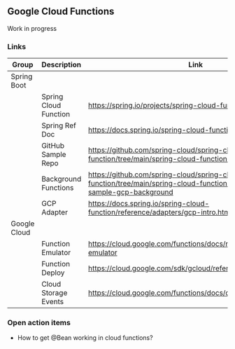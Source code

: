 ## Google Cloud Functions
Work in progress  

### Links
| Group        | Description           | Link                                                                                                                         |
|--------------|-----------------------|------------------------------------------------------------------------------------------------------------------------------|
| Spring Boot  |                       |                                                                                                                              |
|              | Spring Cloud Function | https://spring.io/projects/spring-cloud-function                                                                             |
|              | Spring Ref Doc        | https://docs.spring.io/spring-cloud-function/reference/                                                                      |
|              | GitHub Sample Repo    | https://github.com/spring-cloud/spring-cloud-function/tree/main/spring-cloud-function-samples                                |
|              | Background Functions  | https://github.com/spring-cloud/spring-cloud-function/tree/main/spring-cloud-function-samples/function-sample-gcp-background |
|              | GCP Adapter           | https://docs.spring.io/spring-cloud-function/reference/adapters/gcp-intro.html                                               |
| Google Cloud |                       |                                                                                                                              |
|              | Function Emulator     | https://cloud.google.com/functions/docs/running/functions-emulator                                                           |
|              | Function Deploy       | https://cloud.google.com/sdk/gcloud/reference/functions/deploy                                                               |
|              | Cloud Storage Events  | https://cloud.google.com/functions/docs/calling/storage                                                                      |


### Open action items
- How to get @Bean working in cloud functions?
